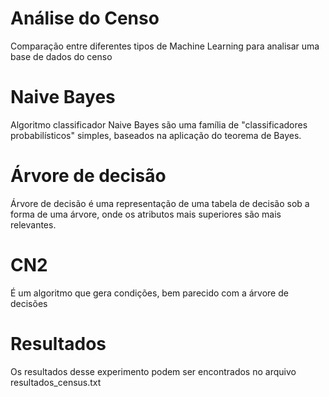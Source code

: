 # Análise do Censo
Comparação entre diferentes tipos de Machine Learning para analisar uma base de dados do censo

# Naive Bayes
Algoritmo classificador Naive Bayes são uma família de "classificadores probabilísticos" simples, 
baseados na aplicação do teorema de Bayes.

# Árvore de decisão 
Árvore de decisão é uma representação de uma tabela de decisão sob a forma de uma árvore, onde os
atributos mais superiores são mais relevantes.

# CN2
É um algoritmo que gera condições, bem parecido com a árvore de decisões

# Resultados
Os resultados desse experimento podem ser encontrados no arquivo resultados_census.txt
